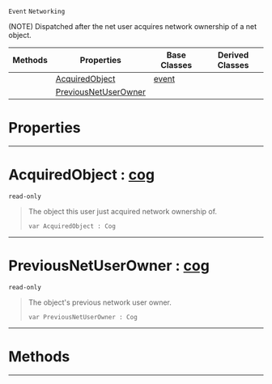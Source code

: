  `Event` `Networking`



(NOTE) Dispatched after the net user acquires network ownership of a net object.

|Methods|Properties|Base Classes|Derived Classes|
|---|---|---|---|
| |[ AcquiredObject](https://github.com/ZilchEngine/ZilchDocs/blob/master/code_reference/class_reference/netuseracquiredobjectownership.md#acquiredobject-zilch-engi)|[event](https://github.com/ZilchEngine/ZilchDocs/blob/master/code_reference/class_reference/event.md)| |
| |[ PreviousNetUserOwner](https://github.com/ZilchEngine/ZilchDocs/blob/master/code_reference/class_reference/netuseracquiredobjectownership.md#previousnetuserowner-zer)| | |


 #  Properties


---  
 #  AcquiredObject : [cog](https://github.com/ZilchEngine/ZilchDocs/blob/master/code_reference/class_reference/cog.md)

 `read-only`

> The object this user just acquired network ownership of.
> ``` lang=cpp, name=Nada
> var AcquiredObject : Cog


---  
 #  PreviousNetUserOwner : [cog](https://github.com/ZilchEngine/ZilchDocs/blob/master/code_reference/class_reference/cog.md)

 `read-only`

> The object's previous network user owner.
> ``` lang=cpp, name=Nada
> var PreviousNetUserOwner : Cog


---  
 #  Methods


---  
 

 